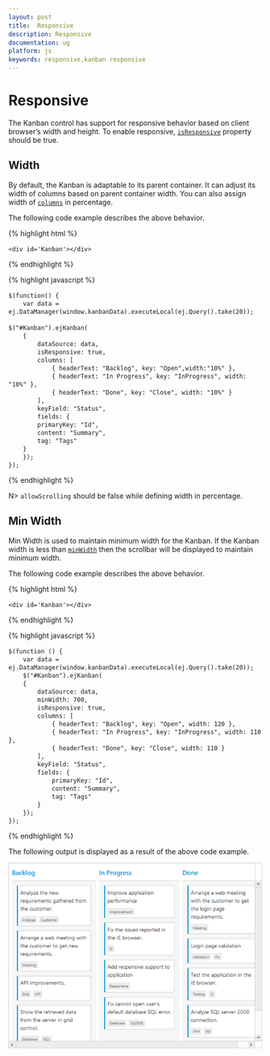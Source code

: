 ```yaml
---
layout: post
title:  Responsive
description: Responsive
documentation: ug
platform: js
keywords: responsive,kanban responsive
---
```


# Responsive

The Kanban control has support for responsive behavior based on client browser’s width and height. To enable responsive, [`isResponsive`](https://help.syncfusion.com/js/api/ejkanban#members:isresponsive) property should be true. 

## Width

By default, the Kanban is adaptable to its parent container. It can adjust its width of columns based on parent container width. You can also assign width of [`columns`](https://help.syncfusion.com/js/api/ejkanban#members:columns) in percentage. 

The following code example describes the above behavior.


{% highlight html %}

    <div id='Kanban'></div>

{% endhighlight %}

{% highlight javascript %}

    $(function() {
        var data = ej.DataManager(window.kanbanData).executeLocal(ej.Query().take(20));
        
    $("#Kanban").ejKanban(
        {
            dataSource: data,
            isResponsive: true,
            columns: [
                { headerText: "Backlog", key: "Open",width:"10%" },
                { headerText: "In Progress", key: "InProgress", width: "10%" },
                { headerText: "Done", key: "Close", width: "10%" }
            ],
            keyField: "Status",
            fields: {
            primaryKey: "Id",
            content: "Summary",
            tag: "Tags"
        }           
        });
    });


{% endhighlight %}

N> `allowScrolling` should be false while defining width in percentage.

## Min Width

Min Width is used to maintain minimum width for the Kanban. If the Kanban width is less than [`minWidth`](https://help.syncfusion.com/js/api/ejkanban#members:minwidth) then the scrollbar will be displayed to maintain minimum width.

The following code example describes the above behavior.


{% highlight html %}

    <div id='Kanban'></div>

{% endhighlight %}

{% highlight javascript %}

    $(function () {
        var data = ej.DataManager(window.kanbanData).executeLocal(ej.Query().take(20));
        $("#Kanban").ejKanban(
        {
            dataSource: data,
            minWidth: 700,
            isResponsive: true,
            columns: [
                { headerText: "Backlog", key: "Open", width: 120 },
                { headerText: "In Progress", key: "InProgress", width: 110 },
                { headerText: "Done", key: "Close", width: 110 }
            ],
            keyField: "Status",
            fields: {
                primaryKey: "Id",
                content: "Summary",
                tag: "Tags"
            }        
        });
    });


{% endhighlight %}

The following output is displayed as a result of the above code example.

![](Responsive_images/responsive_img1.png)
